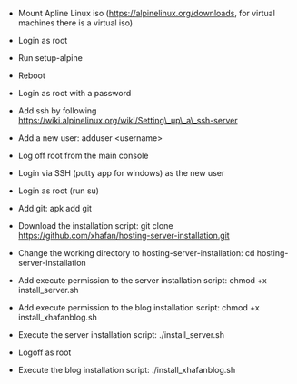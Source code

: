 * Mount Apline Linux iso (https://alpinelinux.org/downloads, for virtual machines there is a virtual iso)
* Login as root
* Run setup-alpine
* Reboot
* Login as root with a password
* Add ssh by following https://wiki.alpinelinux.org/wiki/Setting\_up\_a\_ssh-server
* Add a new user: adduser <username\>
* Log off root from the main console  
* Login via SSH (putty app for windows) as the new user

* Login as root (run su)
* Add git: apk add git
* Download the installation script: git clone https://github.com/xhafan/hosting-server-installation.git
* Change the working directory to hosting-server-installation: cd hosting-server-installation
* Add execute permission to the server installation script: chmod +x install_server.sh
* Add execute permission to the blog installation script: chmod +x install_xhafanblog.sh
* Execute the server installation script: ./install_server.sh
* Logoff as root

* Execute the blog installation script: ./install_xhafanblog.sh
